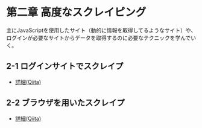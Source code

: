 # 第二章 高度なスクレイピング

主にJavaScriptを使用したサイト（動的に情報を取得してるようなサイト）や、  
ログインが必要なサイトからデータを取得するのに必要なテクニックを学んでいく。

## 2-1 ログインサイトでスクレイプ
- [詳細(Qiita)](http://qiita.com/shunyooo/items/36af8bcb501baf8c7014)

## 2-2 ブラウザを用いたスクレイプ
- [詳細(Qiita)](http://qiita.com/shunyooo/items/09cc636344212112a6fc)

